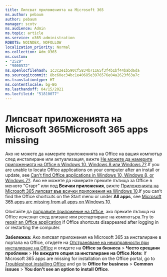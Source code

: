 ```yaml
---
title: Липсват приложенията на Microsoft 365
ms.author: pebaum
author: pebaum
manager: scotv
ms.audience: Admin
ms.topic: article
ms.service: o365-administration
ROBOTS: NOINDEX, NOFOLLOW
localization_priority: Normal
ms.collection: Adm_O365
ms.custom:
- "2529"
- "9000572"
ms.openlocfilehash: 1c3c2e1b590cf5834b71165f3f4b1bf44babd6da
ms.sourcegitcommit: 8bc60ec34bc1e40685e3976576e04a2623f63a7c
ms.translationtype: HT
ms.contentlocale: bg-BG
ms.lasthandoff: 04/15/2021
ms.locfileid: "51810077"
---
```

# <a name="microsoft-365-apps-missing"></a><span data-ttu-id="60380-102">Липсват приложенията на Microsoft 365</span><span class="sxs-lookup"><span data-stu-id="60380-102">Microsoft 365 apps missing</span></span>

<span data-ttu-id="60380-103">Ако не можете да намерите приложенията на Office на вашия компютър след инсталиране или актуализация, вижте [Не можете да намерите приложенията на Office в Windows 10, Windows 8 или Windows 7?](https://support.office.com/article/Can-t-find-Office-applications-in-Windows-10-Windows-8-or-Windows-7-907ce545-6ae8-459b-8d9d-de6764a635d6).</span><span class="sxs-lookup"><span data-stu-id="60380-103">If you are unable to locate Office applications on your computer after an install or update, see [Can't find Office applications in Windows 10, Windows 8, or Windows 7?](https://support.office.com/article/Can-t-find-Office-applications-in-Windows-10-Windows-8-or-Windows-7-907ce545-6ae8-459b-8d9d-de6764a635d6).</span></span> <span data-ttu-id="60380-104">Ако не можете да намерите преките пътища за Office в менюто "Старт" или под **Всички приложения**, вижте [Приложенията на Microsoft 365 липсват във всички приложения на Windows 10](https://support.office.com/article/office-apps-are-missing-from-all-apps-on-windows-10-5bc123f6-655d-4736-ad61-b0b9d1cde5bc).</span><span class="sxs-lookup"><span data-stu-id="60380-104">If you can’t find the Office shortcuts on the Start menu or under **All apps**, see [Microsoft 365 apps are missing from all apps on Windows 10](https://support.office.com/article/office-apps-are-missing-from-all-apps-on-windows-10-5bc123f6-655d-4736-ad61-b0b9d1cde5bc).</span></span> 

<span data-ttu-id="60380-105">Опитайте да [поправите приложение на Office](https://support.office.com/article/repair-an-office-application-7821d4b6-7c1d-4205-aa0e-a6b40c5bb88b), ако преките пътища на Office изчезнат след влизане или рестартиране на компютъра.</span><span class="sxs-lookup"><span data-stu-id="60380-105">Try to [repair an Office application](https://support.office.com/article/repair-an-office-application-7821d4b6-7c1d-4205-aa0e-a6b40c5bb88b) if Office shortcuts disappeared after logging in or restarting the computer.</span></span> 

<span data-ttu-id="60380-106">**Забележка:** Ако липсват приложения на Microsoft 365 за инсталиране в портала на Office, отидете на [Отстраняване на неизправности при инсталиране на Office](https://support.office.com/article/troubleshoot-installing-office-35ff2def-e0b2-4dac-9784-4cf212c1f6c2) и отидете на **Office за бизнеса** > **Често срещани проблеми** > **Не виждате опция за инсталиране на Office**.</span><span class="sxs-lookup"><span data-stu-id="60380-106">**Note:** If Microsoft 365 apps are missing for installation on the Office portal, go to [Troubleshoot installing Office](https://support.office.com/article/troubleshoot-installing-office-35ff2def-e0b2-4dac-9784-4cf212c1f6c2) and go to **Office for business** > **Common issues** > **You don't see an option to install Office**.</span></span> 
